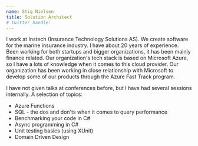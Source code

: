 ```yaml
---
name: Stig Nielsen
title: Solution Architect
# twitter_handle: 
---
```

I work at Instech (Insurance Technology Solutions AS). We create software for the marine insurance industry. I have about 20 years of experience. Been working for both startups and bigger organizations, it has been mainly finance related. Our organization's tech stack is based on Microsoft Azure, so I have a lots of knowledge when it comes to this cloud provider. Our organization has been working in close relationship with Microsoft to develop some of our products through the Azure Fast Track program. 

I have not given talks at conferences before, but I have had several sessions internally. A selection of topics:
* Azure Functions
* SQL - the dos and don'ts when it comes to query performance
* Benchmarking your code in C#
* Async programming in C#
* Unit testing basics (using XUnit)
* Domain Driven Design
